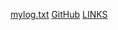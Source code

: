 [mylog.txt](https://github.com/neaurellia/os242/blob/main/TXT/mylog.txt)
[GitHub](https://github.com/neaurellia)
[LINKS](https://github.com/neaurellia/os242/blob/main/TXT/mylog.txt)
